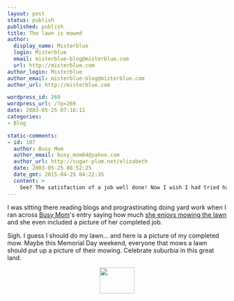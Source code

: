 ```yaml
---
layout: post
status: publish
published: publish
title: The lawn is mowed
author:
  display_name: Misterblue
  login: Misterblue
  email: misterblue-blog@misterblue.com
  url: http://misterblue.com
author_login: Misterblue
author_email: misterblue-blog@misterblue.com
author_url: http://misterblue.com

wordpress_id: 269
wordpress_url: /?p=269
date: 2003-05-25 07:16:11
categories:
- Blog

static-comments:
- id: 107
  author: Busy Mom
  author_email: busy_mom64@yahoo.com
  author_url: http://sugar-plum.net/elizabeth
  date: 2003-05-25 08:52:25
  date_gmt: 2015-04-25 04:22:35
  content: >
    See? The satisfaction of a job well done! Now I wish I had tried harder to mow the back, too because it's cold and raining today!
---
```

<p>
I was sitting there reading blogs and prograstinating doing yard work when I ran across 
<a href="http://www.sugar-plum.net/elizabeth/">Busy Mom</a>'s entry saying how much
<a href="http://sugar-plum.net/elizabeth/archives/002906.html#002906"> 
she enjoys mowing the lawn</a>
and she even included a picture of her completed job.
</p>
<p>
Sigh.  I guess I should do my lawn... and here is a picture of my completed mow.
Maybe this Memorial Day weekend, everyone that mows a lawn should put up a picture of their mowing.  Celebrate suburbia in this great land.
</p>
<center>
<a href="http://pics.misterblue.com/onepic/20030500-Misc/w640/h480/IMG_1072.jpg"
      target="onepic">
    <img src="http://pics.misterblue.com/20030500-Misc/80/60/IMG_1072.jpg"
            height="60" width="80" alt=""/>
</a>
</center>
